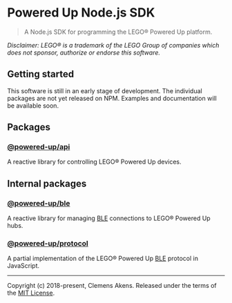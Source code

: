 # Powered Up Node.js SDK

> A Node.js SDK for programming the LEGO® Powered Up platform.

_Disclaimer: LEGO® is a trademark of the LEGO Group of companies which does not
sponsor, authorize or endorse this software._

## Getting started

This software is still in an early stage of development. The individual packages
are not yet released on NPM. Examples and documentation will be available soon.

## Packages

### [@powered-up/api](https://github.com/clebert/powered-up/tree/master/@powered-up/api)

A reactive library for controlling LEGO® Powered Up devices.

## Internal packages

### [@powered-up/ble](https://github.com/clebert/powered-up/tree/master/@powered-up/ble)

A reactive library for managing
[BLE](https://en.wikipedia.org/wiki/Bluetooth_Low_Energy) connections to LEGO®
Powered Up hubs.

### [@powered-up/protocol](https://github.com/clebert/powered-up/tree/master/@powered-up/protocol)

A partial implementation of the LEGO® Powered Up
[BLE](https://en.wikipedia.org/wiki/Bluetooth_Low_Energy) protocol in
JavaScript.

---

Copyright (c) 2018-present, Clemens Akens. Released under the terms of the
[MIT License](https://github.com/clebert/powered-up/blob/master/LICENSE).

